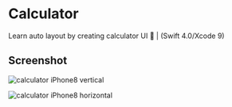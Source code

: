 # Calculator
Learn auto layout by creating calculator UI :iphone: | (Swift 4.0/Xcode 9)

## Screenshot
![calculator iPhone8 vertical](https://i.imgur.com/07uPxih.png)

![calculator iPhone8 horizontal](https://i.imgur.com/OjcSrF6.png)
